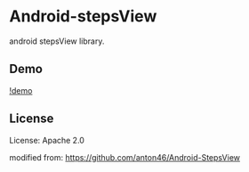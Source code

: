 # Android-stepsView

android stepsView library.

## Demo

[!demo](./demo.png)

## License

License: Apache 2.0

modified from:
https://github.com/anton46/Android-StepsView
